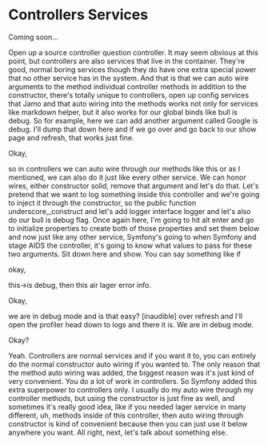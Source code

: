 # Controllers Services

Coming soon...

Open up a source controller question controller. It may seem obvious at this point,
but controllers are also services that live in the container. They're good, normal
boring services though they do have one extra special power that no other service has
in the system. And that is that we can auto wire arguments to the method individual
controller methods in addition to the constructor, there's totally unique to
controllers, open up config services that Jamo and that auto wiring into the methods
works not only for services like markdown helper, but it also works for our global
binds like bull is debug. So for example, here we can add another argument called
Google is debug. I'll dump that down here and if we go over and go back to our show
page and refresh, that works just fine.

Okay,

so in controllers we can auto wire through our methods like this or as I mentioned,
we can also do it just like every other service. We can honor wires, either
constructor solid, remove that argument and let's do that. Let's pretend that we want
to log something inside this controller and we're going to inject it through the
constructor, so the public function underscore,_construct and let's add logger
interface logger and let's also do our bull is debug flag. Once again here, I'm going
to hit alt enter and go to initialize properties to create both of those properties
and set them below and now just like any other service, Symfony's going to when
Symfony and stage AIDS the controller, it's going to know what values to pass for
these two arguments. Sit down here and show. You can say something like if

okay,

this->is debug, then this air lager error info.

Okay,

we are in debug mode and is that easy? [inaudible] over refresh and I'll open the
profiler head down to logs and there it is. We are in debug mode.

Okay?

Yeah. Controllers are normal services and if you want it to, you can entirely do the
normal constructor auto wiring if you wanted to. The only reason that the method auto
wiring was added, the biggest reason was it's just kind of very convenient. You do a
lot of work in controllers. So Symfony added this extra superpower to controllers
only. I usually do my auto wire through my controller methods, but using the
constructor is just fine as well, and sometimes it's really good idea, like if you
needed lager service in many different, uh, methods inside of this controller, then
auto wiring through constructor is kind of convenient because then you can just use
it below anywhere you want. All right, next, let's talk about something else.

